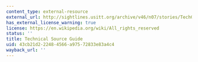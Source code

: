 ```yaml
---
content_type: external-resource
external_url: http://sightlines.usitt.org/archive/v46/n07/stories/TechGuide.html
has_external_license_warning: true
license: https://en.wikipedia.org/wiki/All_rights_reserved
status: ''
title: Technical Source Guide
uid: 43cb21d2-2248-4566-a975-72833e83a4c4
wayback_url: ''
---
```

